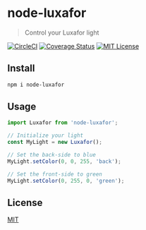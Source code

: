 # node-luxafor

> Control your Luxafor light

[![CircleCI](https://circleci.com/gh/mattgoucher/node-luxafor/tree/master.svg?style=shield)](https://circleci.com/gh/mattgoucher/node-luxafor/tree/master)
[![Coverage Status](https://coveralls.io/repos/github/mattgoucher/node-luxafor/badge.svg)](https://coveralls.io/github/mattgoucher/node-luxafor)
[![MIT License](https://img.shields.io/github/license/mashape/apistatus.svg)](https://github.com/mattgoucher/node-luxafor/edit/master/README.md)

## Install

```bash
npm i node-luxafor
```

## Usage
```js
import Luxafor from 'node-luxafor';

// Initialize your light
const MyLight = new Luxafor();

// Set the back-side to blue
MyLight.setColor(0, 0, 255, 'back');

// Set the front-side to green
MyLight.setColor(0, 255, 0, 'green');
```

## License
[MIT](http://vjpr.mit-license.org)
